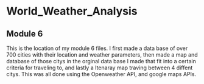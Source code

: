 # World_Weather_Analysis

## Module 6
This is the location of my module 6 files. I first made a data base of over 700 cities with their location and weather parameters, then made a map and database of those citys in the orginal data base I made that fit into a certain criteria for traveling to, and lastly a Itenaray map traving between 4 diffent citys. This was all done using the Openweather API, and google maps APIs.
